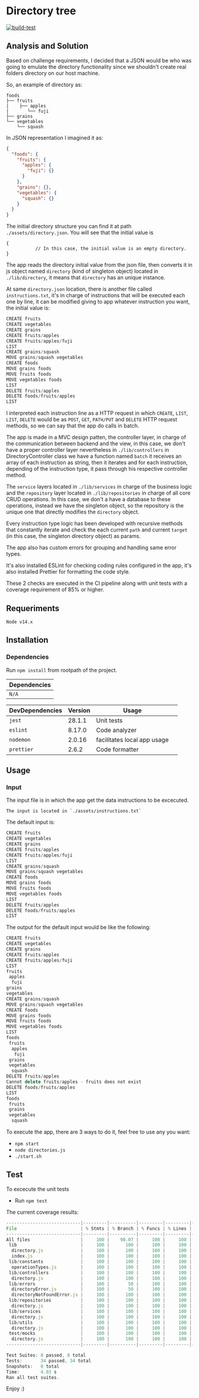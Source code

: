 # Directory tree

[![build-test](https://github.com/andres-epam/directory-tree/actions/workflows/ci.yml/badge.svg)](https://github.com/andres-epam/directory-tree/actions/workflows/ci.yml)


## Analysis and Solution

Based on challenge requirements, I decided that a JSON would be who was going to emulate the directory functionality since we shouldn't create real folders directory on our host machine.

So, an example of directory as:

    foods        
    ├── fruits
    |    ├── apples
    |       └── fuji
    ├── grains                                                
    └── vegetables
        └── squash
        
In JSON representation I imagined it as:
```json
{
  "foods": {
    "fruits": {
      "apples": {
        "fuji": {}
      }
    },
    "grains": {},
    "vegetables": {
      "squash": {}
    }
  }
}
```

The initial directory structure you can find it at path `./assets/directory.json`. You will see that the initial value is 
```
{
           // In this case, the initial value is an empty directory.
}
```
The app reads the directory initial value from the json file, then converts it in js object named `directory` (kind of singleton object) located in `./lib/directory`, it means that `directory` has an unique instance.

At same `directory.json` location, there is another file called `instructions.txt`, it's in charge of instructions that will be executed each one by line, it can be modified giving to app whatever instruction you want, the initial value is:

```js
CREATE fruits
CREATE vegetables
CREATE grains
CREATE fruits/apples
CREATE fruits/apples/fuji
LIST
CREATE grains/squash
MOVE grains/squash vegetables
CREATE foods
MOVE grains foods
MOVE fruits foods
MOVE vegetables foods
LIST
DELETE fruits/apples
DELETE foods/fruits/apples
LIST
```

I interpreted each instruction line as a HTTP request in which `CREATE`, `LIST`, `LIST`, `DELETE` would be as `POST`, `GET`, `PATH/PUT` and `DELETE` HTTP request methods, so we can say that the app do calls in batch.

The app is made in a MVC design patten, the controller layer, in charge of the communication between backend and the view, in this case, we don't have a proper controller layer nevertheless in `./lib/controllers` in DirectoryController class we have a function named `batch` it receives an array of each instruction as string, then it iterates and for each instruction, depending of the instruction type, it pass through his respective controller method.

The `service` layers located in `./lib/services` in charge of the business logic and the `repository` layer located in `./lib/repositories` in charge of all core CRUD operations. In this case, we don't a have a database to these operations, instead we have the singleton object, so the repository is the unique one that directly modifies the `directory` object.

Every instruction type logic has been developed with recursive methods that constantly iterate and check the each current `path` and current `target` (in this case, the singleton directory object) as params.

The app also has custom errors for grouping and handling same error types.

It's also installed ESLint for checking coding rules configured in the app, it's also installed Prettier for formatting the code style.

These 2 checks are executed in the CI pipeline along with unit tests with a coverage requirement of 85% or higher.

## Requeriments

`Node v14.x`

## Installation

### Dependencies
Run `npm install` from rootpath of the project.

| Dependencies 
| --- |
| `N/A` |

| DevDependencies | Version | Usage |  |
| --- | --- |  --- | --- | 
| `jest` | 28.1.1 | Unit tests |
| `eslint` | 8.17.0 | Code analyzer |
| `nodemon` | 2.0.16 | facilitates local app usage |
| `prettier` | 2.6.2 | Code formatter |

## Usage

### Input

The input file is in which the app get the data instructions to be excecuted. 

    The input is located in `./assets/instructions.txt`

The default input is: 
```js
CREATE fruits
CREATE vegetables
CREATE grains
CREATE fruits/apples
CREATE fruits/apples/fuji
LIST
CREATE grains/squash
MOVE grains/squash vegetables
CREATE foods
MOVE grains foods
MOVE fruits foods
MOVE vegetables foods
LIST
DELETE fruits/apples
DELETE foods/fruits/apples
LIST
```
The output for the default input would be like the following:

```js
CREATE fruits
CREATE vegetables        
CREATE grains
CREATE fruits/apples     
CREATE fruits/apples/fuji
LIST
fruits
 apples
  fuji
grains
vegetables
CREATE grains/squash
MOVE grains/squash vegetables
CREATE foods
MOVE grains foods
MOVE fruits foods
MOVE vegetables foods
LIST
foods
 fruits
  apples
   fuji
 grains
 vegetables
  squash
DELETE fruits/apples
Cannot delete fruits/apples - fruits does not exist
DELETE foods/fruits/apples
LIST
foods
 fruits
 grains
 vegetables
  squash
```

To execute the app, there are 3 ways to do it, feel free to use any you want:

- `npm start`
- `node directories.js`
- `./start.sh`

## Test

To excecute the unit tests
- Run `npm test`

The current coverage results:

```js
----------------------------|---------|----------|---------|---------|-------------------
File                        | % Stmts | % Branch | % Funcs | % Lines | Uncovered Line #s 
----------------------------|---------|----------|---------|---------|-------------------
All files                   |     100 |    98.07 |     100 |     100 |                   
 lib                        |     100 |      100 |     100 |     100 |                   
  directory.js              |     100 |      100 |     100 |     100 |                   
  index.js                  |     100 |      100 |     100 |     100 |                   
 lib/constants              |     100 |      100 |     100 |     100 |
  operationTypes.js         |     100 |      100 |     100 |     100 |
 lib/controllers            |     100 |      100 |     100 |     100 |
  directory.js              |     100 |      100 |     100 |     100 |
 lib/errors                 |     100 |       50 |     100 |     100 |
  directoryError.js         |     100 |       50 |     100 |     100 | 5
  directoryNotFoundError.js |     100 |      100 |     100 |     100 |
 lib/repositories           |     100 |      100 |     100 |     100 |
  directory.js              |     100 |      100 |     100 |     100 |
 lib/services               |     100 |      100 |     100 |     100 |
  directory.js              |     100 |      100 |     100 |     100 |
 lib/utils                  |     100 |      100 |     100 |     100 |
  directory.js              |     100 |      100 |     100 |     100 |
 test/mocks                 |     100 |      100 |     100 |     100 |
  directory.js              |     100 |      100 |     100 |     100 |
----------------------------|---------|----------|---------|---------|-------------------

Test Suites: 8 passed, 8 total
Tests:       34 passed, 34 total
Snapshots:   0 total
Time:        4.03 s
Ran all test suites.
```

Enjoy :)
